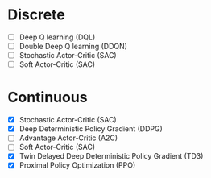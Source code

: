 # Discrete
- [ ] Deep Q learning (DQL)
- [ ] Double Deep Q learning (DDQN)
- [ ] Stochastic Actor-Critic (SAC)
- [ ] Soft Actor-Critic (SAC)

# Continuous
- [X] Stochastic Actor-Critic (SAC)
- [X] Deep Deterministic Policy Gradient (DDPG) 
- [ ] Advantage Actor-Critic (A2C)
- [ ] Soft Actor-Critic (SAC)
- [X] Twin Delayed Deep Deterministic Policy Gradient (TD3)
- [X] Proximal Policy Optimization (PPO)
